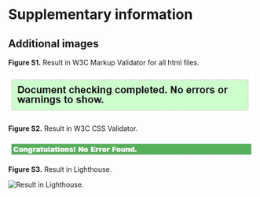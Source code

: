 # Supplementary information

## Additional images

**Figure S1.** Result in W3C Markup Validator for all html files.

<img src="assets/images/testing/w3c-markup-validator.jpg" alt="Result in W3C Markup Validator." width="500px" height="auto">

**Figure S2.** Result in W3C CSS Validator. 

<img src="assets/images/testing/w3c-css-validator.jpg" alt="Result in W3C CSS Validator." width="500px" height="auto">

**Figure S3.** Result in Lighthouse. 

<img src="assets/images/testing/lighthous.jpg" alt="Result in Lighthouse." width="900px" height="auto">
